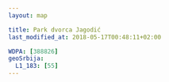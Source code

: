 ```yaml
---
layout: map

title: Park dvorca Jagodić
last_modified_at: 2018-05-17T00:48:11+02:00

WDPA: [388826]
geoSrbija:
  L1_183: [55]
---
```

